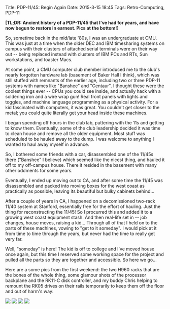 Title: PDP-11/45: Begin Again
Date: 2015-3-15 18:45
Tags: Retro-Computing, PDP-11

**[TL;DR: Ancient history of a PDP-11/45 that I've had for years, and have now begun to restore in earnest. Pics at the bottom!]**

So, sometime back in the mid/late '80s, I was an undergraduate at CMU.  This was just at a time when the older DEC and IBM timesharing systems on campus with their clusters of attached serial terminals were on their way out -- being replaced instead with clusters of IBM PCs and RTs, Sun workstations, and toaster Macs.

At some point, a CMU computer club member introduced me to the club's nearly forgotten hardware lab (basement of Baker Hall I think), which was still stuffed with remnants of the earlier age, including two or three PDP-11 systems with names like "Banshee" and "Centaur".  I thought these were the coolest things ever -- CPUs you could see inside, and actually hack with a soldering iron and a wire wrap gun!  Real front panels with lights and toggles, and machine language programming as a physical activity.  For a kid fascinated with computers, it was great.  You couldn't get closer to the metal; you could quite literally get your head inside these machines.

I began spending off hours in the club lab, puttering with the 11s and getting to know them.  Eventually, some of the club leadership decided it was time to clean house and remove all the older equipment.  Most stuff was scheduled to be hauled away to the dump.  I was welcome to anything I wanted to haul away myself in advance.

So, I bothered some friends with a car, disassembled one of the 11/45s there ("Banshee" I believe) which seemed like the nicest thing, and hauled it off to my off-campus house.  There it resided in the basement with many other oddments for some years.

Eventually, I ended up moving out to CA, and after some time the 11/45 was disassembled and packed into moving boxes for the west coast as practically as possible, leaving its beautiful but bulky cabinets behind...

After a couple of years in CA, I happened on a decomissioned two-rack 11/40 system at Stanford, essentially free for the effort of hauling.  Just the thing for reconstructing the 11/45!  So I procurred this and added it to a growing west coast equipment stash.  And then real-life set in -- job changes, house moves, raising a kid...  Through all of that I held on to the parts of these machines, vowing to "get to it someday".  I would pick at it from time to time through the years, but never had the time to really get very far.

Well, "someday" is here!  The kid is off to college and I've moved house once again, but this time I reserved some working space for the project and pulled all the parts so they are together and accessible.  So here we go...

Here are a some pics from the first weekend: the two H960 racks that are the bones of the whole thing, some glamour shots of the processor backplane and the RK11-C disk controller, and my buddy Chris helping to remount the RK05 drives on their rails temporarily to keep them off the floor and out of harm's way:

[<img class='image-process-thumb' src='/images/pdp11/racks.jpg'/>]({filename}/images/pdp11/racks.jpg)
[<img class='image-process-thumb' src='/images/pdp11/kb11a-backplane.jpg'/>]({filename}/images/pdp11/kb11a-backplane.jpg)
[<img class='image-process-thumb' src='/images/pdp11/rk11c.jpg'/>]({filename}/images/pdp11/rk11c.jpg)
[<img src='/images/pdp11/rk05-help.png'/>]({filename}/images/pdp11/rk05-help.png)